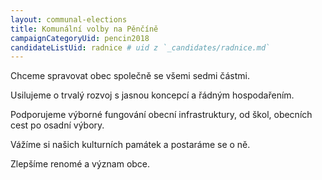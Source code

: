 ```yaml
---
layout: communal-elections
title: Komunální volby na Pěnčíně
campaignCategoryUid: pencin2018
candidateListUid: radnice # uid z `_candidates/radnice.md`
---
```


Chceme spravovat obec společně se všemi sedmi částmi.

Usilujeme o trvalý rozvoj s jasnou koncepcí a řádným hospodařením.

Podporujeme výborné fungování obecní infrastruktury, od škol, obecních cest po osadní výbory.

Vážíme si našich kulturních památek a postaráme se o ně.

Zlepšíme renomé a význam obce.

